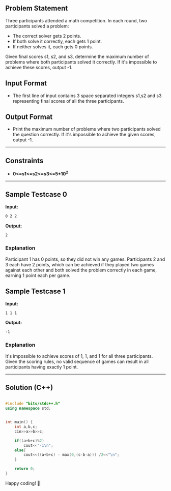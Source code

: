 ## Problem Statement

Three participants attended a math competition. In each round, two participants solved a problem:

- The correct solver gets 2 points.
- If both solve it correctly, each gets 1 point.
- If neither solves it, each gets 0 points.

Given final scores s1, s2, and s3, determine the maximum number of problems where both participants solved it correctly. If it's impossible to achieve these scores, output -1.

## Input Format

- The first line of input contains 3 space separated integers s1,s2 and s3 representing final scores of all the three participants.


## Output Format

- Print the maximum number of problems where two participants solved the question correctly. If it's impossible to achieve the given scores, output -1.


---

## Constraints

- **0<=s1<=s2<=s3<=5*10<sup>2</sup>**

---

## Sample Testcase 0

**Input:**
```bash
0 2 2
```

**Output:**
```bash 
2
```

### Explanation

Participant 1 has 0 points, so they did not win any games. Participants 2 and 3 each have 2 points, which can be achieved if they played two games against each other and both solved the problem correctly in each game, earning 1 point each per game.

## Sample Testcase 1

**Input:**
```bash
1 1 1
```

**Output:**
```bash
-1
```
### Explanation

It's impossible to achieve scores of 1, 1, and 1 for all three participants. Given the scoring rules, no valid sequence of games can result in all participants having exactly 1 point.

---

## Solution (C++)

```cpp

#include "bits/stdc++.h"
using namespace std;


int main() {
    int a,b,c;
    cin>>a>>b>>c;

    if((a+b+c)%2)
        cout<<"-1\n";
    else{
        cout<<((a+b+c) - max(0,(c-b-a))) /2<<"\n";
    }

    return 0;
}

```


Happy coding! 🚀
